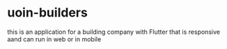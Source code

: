 # uoin-builders
this is an application for a building company  with Flutter that is responsive aand can run in web or in mobile

